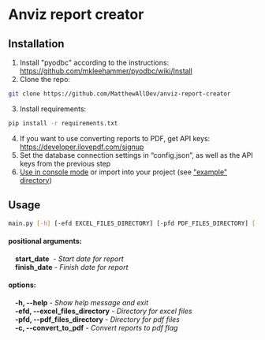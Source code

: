 # Anviz report creator

## Installation

1. Install "pyodbc" according to the instructions: https://github.com/mkleehammer/pyodbc/wiki/Install
2. Clone the repo:
```sh 
git clone https://github.com/MatthewAllDev/anviz-report-creator
```
3. Install requirements:
```sh
pip install -r requirements.txt
```
4. If you want to use converting reports to PDF, get API keys: https://developer.ilovepdf.com/signup
5. Set the database connection settings in “config.json”, as well as the API keys from the previous step
6. [Use in console mode](#usage) or import into your project (see ["example" directory](example))

## Usage

```sh
main.py [-h] [-efd EXCEL_FILES_DIRECTORY] [-pfd PDF_FILES_DIRECTORY] [-c] start_date finish_date
```

#### positional arguments:

&emsp;**start_date**&nbsp; -  *Start date for report*\
&emsp;**finish_date** - *Finish date for report*

#### options:

&emsp;**-h, --help** - *Show help message and exit*\
&emsp;**-efd, --excel_files_directory** - *Directory for excel files*\
&emsp;**-pfd, --pdf_files_directory** - *Directory for pdf files*\
&emsp;**-c, --convert_to_pdf** - *Convert reports to pdf flag*